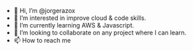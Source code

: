 - 👋 Hi, I’m @jorgerazox
- 👀 I’m interested in improve cloud & code skills.
- 🌱 I’m currently learning AWS & Javascript.
- 💞️ I’m looking to collaborate on any project where I can learn.
- 📫 How to reach me 

<!---
jorgerazox/jorgerazox is a ✨ special ✨ repository because its `README.md` (this file) appears on your GitHub profile.
You can click the Preview link to take a look at your changes.
--->
